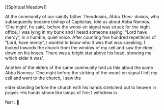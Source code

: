 [[Spiritual Meadow]]
 
At the community of our saintly father Theodosios, Abba Theo- dosios, who subsequently became bishop of Capitolias, told us about Abba Nonnos. ‘One night’, he said, ‘before the wood-en signal was struck for the night office, I was lying in my bunk and I heard someone saying: “Lord have mercy”, in a humble, quiet voice. After counting five hundred repetitions of “Lord, have mercy”, I wanted to know who it was that was speaking. I looked towards the church from the window of my cell and saw the elder, down on his knees. There was a bright star above his head, showing me which elder it was’.  
 
Another of the elders of the same community told us this about the same Abba Nonnos: ‘One night before the striking of the wood-en signal I left my cell and went to the church, I saw the  
 
elder standing before the church with his hands stretched out to heaven in prayer. His hands shone like lamps of fire; I withdrew in  
 
fear’.  
